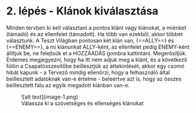 # 2. lépés - Klánok kiválasztása

Minden tervben ki kell választani a pontos klánt vagy klánokat, a miénket (támadó) és az ellenfelet (támadott). Ha több van ezekből, akkor többet választunk. A Teszt Világban pontosan két klán van, {==ALLY==} és {==ENEMY==}, a mi klánunkat ALLY-ként, az ellenfelet pedig ENEMY-ként állítjuk be, ne felejtsük el a HOZZÁADÁS gombra kattintani. Megerősítjük. Érdemes megjegyezni, hogy ha itt nem adjuk meg a klánt, és a következő fülön a Csapatösszesítőbe beillesztjük az áttekintését, akkor egy csomó hibát kapunk - a Tervező mindig ellenőrzi, hogy a felhasználó által beillesztett adatoknak van-e értelme - beleértve azt is, hogy az összes beillesztett falu az egyik megadott klánban van-e.

<figure markdown="span">
  ![alt text](image-1.png)
  <figcaption>Válassza ki a szövetséges és ellenséges klánokat</figcaption>
</figure>
